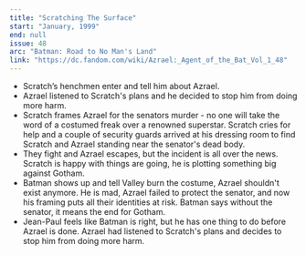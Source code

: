 ```yaml
---
title: "Scratching The Surface"
start: "January, 1999"
end: null
issue: 48
arc: "Batman: Road to No Man's Land"
link: "https://dc.fandom.com/wiki/Azrael:_Agent_of_the_Bat_Vol_1_48"
---
```


- Scratch’s henchmen enter and tell him about Azrael.
- Azrael listened to Scratch's plans and he decided to stop him from doing more harm.
- Scratch frames Azrael for the senators murder - no one will take the word of a costumed freak over a renowned superstar. Scratch cries for help and a couple of security guards arrived at his dressing room to find Scratch and Azrael standing near the senator's dead body.
- They fight and Azrael escapes, but the incident is all over the news. Scratch is happy with things are going, he is plotting something big against Gotham.
- Batman shows up and tell Valley burn the costume, Azrael shouldn't exist anymore. He is mad, Azrael failed to protect the senator, and now his framing puts all their identities at risk. Batman says without the senator, it means the end for Gotham.
- Jean-Paul feels like Batman is right, but he has one thing to do before Azrael is done. Azrael had listened to Scratch's plans and decides to stop him from doing more harm.
